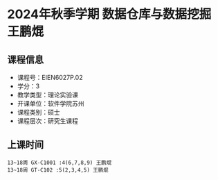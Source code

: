 # 2024年秋季学期 数据仓库与数据挖掘 王鹏焜






## 课程信息

- 课程号：EIEN6027P.02
- 学分：3
- 教学类型：理论实验课
- 开课单位：软件学院苏州
- 课程类别：硕士
- 课程层次：研究生课程

## 上课时间

```
13~18周 GX-C1001 :4(6,7,8,9) 王鹏焜
13~18周 GT-C102 :5(2,3,4,5) 王鹏焜
```


